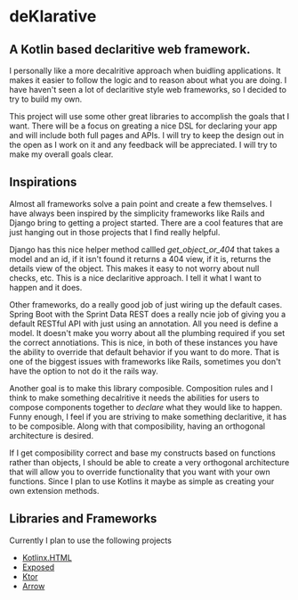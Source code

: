 # deKlarative
## A Kotlin based declaritive web framework.

I personally like a more decalritive approach when buidling applications. It makes it easier to follow the logic and to reason about what  you are doing. I have haven't seen a lot of declaritive style web frameworks, so I decided to try to build my own. 

This project will use some other great libraries to accomplish the goals that I want. There will be a focus on greating a nice DSL for declaring your app and will include both full pages and APIs. I will try to keep the design out in the open as I work on it and any feedback will be appreciated. I will try to make my overall goals clear.


## Inspirations

Almost all frameworks solve a pain point and create a few themselves. I have always been inspired by the simplicity frameworks like Rails and Django bring to getting a project started. There are a cool features that are just hanging out in those projects that I find really helpful.

Django has this nice helper method callled *get_object_or_404* that takes a model and an id, if it isn't found it returns a 404 view, if it is, returns the details view of the object. This makes it easy to not worry about null checks, etc. This is a nice declaritive approach. I tell it what I want to happen and it does.

Other frameworks, do a really good job of just wiring up the default cases. Spring Boot with the Sprint Data REST does a really ncie job of giving you a default RESTful API with just using an annotation. All you need is define a model. It doesn't make you worry about all the plumbing required if you set the correct annotiations. This is nice, in both of these instances you have the ability to override that default behavior if you want to do more. That is one of the biggest issues with frameworks like Rails, sometimes you don't have the option to not do it the rails way. 

Another goal is to make this library composible. Composition rules and I think to make something decalritive it needs the abilities for users to compose components together to *declare* what they would like to happen. Funny enough, I feel if you are striving to make something declaritive, it has to be composible. Along with that composibility, having an orthogonal architecture is desired. 

If I get composibility correct and base my constructs based on functions rather than objects, I should be able to create a very orthogonal architecture that will allow you to override functionality that you want with your own functions. Since I plan to use Kotlins it maybe as simple as creating your own extension methods.

## Libraries and Frameworks

Currently I plan to use the following projects

* [Kotlinx.HTML](https://github.com/Kotlin/kotlinx.html)
* [Exposed](https://github.com/JetBrains/Exposed)
* [Ktor](https://ktor.io/)
* [Arrow](http://arrow-kt.io/)
